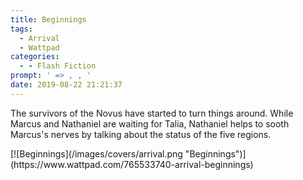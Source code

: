 ```yaml
---
title: Beginnings
tags:
  - Arrival
  - Wattpad
categories:
  - - Flash Fiction
prompt: ' => , , '
date: 2019-08-22 21:21:37
---
```


The survivors of the Novus have started to turn things around.  While Marcus and Nathaniel are waiting for Talia, Nathaniel helps to sooth Marcus's nerves by talking about the status of the five regions.<!-- more -->
<div class="center">[![Beginnings](/images/covers/arrival.png "Beginnings")](https://www.wattpad.com/765533740-arrival-beginnings)</div>